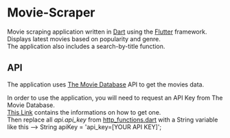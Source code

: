 # Movie-Scraper

Movie scraping application written in [Dart](https://dart.dev/) using the [Flutter](https://flutter.dev/) framework.  
Displays latest movies based on popularity and genre.   
The application also includes a search-by-title function.


## API
The application uses [The Movie Database](https://www.themoviedb.org) API to get the movies data.

In order to use the application, you will need to request an API Key from The Movie Database.  
[This Link](https://www.themoviedb.org/documentation/api) contains the informations on how to get one.  
Then replace all *api.api_key* from [http_functions.dart](./lib/http_functions.dart) with a String variable like this --> String apiKey = 'api_key=[YOUR API KEY]';